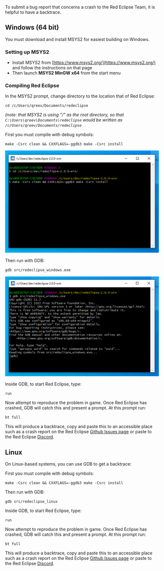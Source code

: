 To submit a bug report that concerns a crash to the Red Eclipse Team, it is helpful to have a backtrace.

## Windows (64 bit)

You must download and install MSYS2 for easiest building on Windows.

### Setting up MSYS2

- Install MSYS2 from [https://www.msys2.org/](https://www.msys2.org/) and follow the instructions on that page
- Then launch **MSYS2 MinGW x64** from the start menu

### Compiling Red Eclipse

In the MSYS2 prompt, change directory to the location that of Red Eclipse:
```
cd /c/Users/qreev/Documents/redeclipse
```
*(note: that MSYS2 is using "/" as the root directory, so that `C:\Users\qreev\Documents\redeclipse` would be written as `/c/Users/qreev/Documents/redeclipse`*

First you must compile with debug symbols:
```
make -Csrc clean && CXXFLAGS=-ggdb3 make -Csrc install
```

<a href="images/debug/win_dbg1.png" target="_blank"><img src="images/debug/win_dbg1.png" width="512px"/></a>

Then run with GDB:
```
gdb src/redeclipse_windows.exe
```

<a href="images/debug/win_dbg2.png" target="_blank"><img src="images/debug/win_dbg2.png" width="512px"/></a>


Inside GDB, to start Red Eclipse, type:
```
run
```

Now attempt to reproduce the problem in game. Once Red Eclipse has crashed, GDB will catch this and present a prompt. At this prompt run:
```
bt full
```
This will produce a backtrace, copy and paste this to an accessible place such as a crash report on the Red Eclipse [Github Issues page](https://github.com/redeclipse/base/issues) or paste to the Red Eclipse [Discord](https://discord.com/invite/RPDmG5Z).


## Linux

On Linux-based systems, you can use GDB to get a backtrace:

First you must compile with debug symbols:

```
make -Csrc clean && CXXFLAGS=-ggdb3 make -Csrc install
```

Then run with GDB:
```
gdb src/redeclipse_linux
```
Inside GDB, to start Red Eclipse, type:
```
run
```
Now attempt to reproduce the problem in game. Once Red Eclipse has crashed, GDB will catch this and present a prompt. At this prompt run:
```
bt full
```
This will produce a backtrace, copy and paste this to an accessible place such as a crash report on the Red Eclipse [Github Issues page](https://github.com/redeclipse/base/issues) or paste to the Red Eclipse [Discord](https://discord.com/invite/RPDmG5Z).

